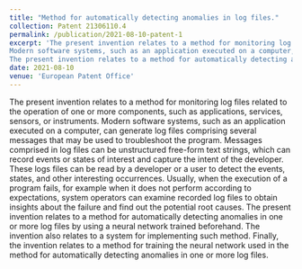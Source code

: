 ```yaml
---
title: "Method for automatically detecting anomalies in log files."
collection: Patent 21306110.4
permalink: /publication/2021-08-10-patent-1
excerpt: 'The present invention relates to a method for monitoring log files related to the operation of one or more components, such as applications, services, sensors, or instruments. 
Modern software systems, such as an application executed on a computer, can generate log files comprising several messages that may be used to troubleshoot the program. Messages comprised in log files can be unstructured free-form text strings, which can record events or states of interest and capture the intent of the developer. These logs files can be read by a developer or a user to detect the events, states, and other interesting occurrences. Usually, when the execution of a program fails, for example when it does not perform according to expectations, system operators can examine recorded log files to obtain insights about the failure and find out the potential root causes.
The present invention relates to a method for automatically detecting anomalies in one or more log files by using a neural network trained beforehand. The invention also relates to a system for implementing such method. Finally, the invention relates to a method for training the neural network used in the method for automatically detecting anomalies in one or more log files.'
date: 2021-08-10
venue: 'European Patent Office'
---
```

The present invention relates to a method for monitoring log files related to the operation of one or more components, such as applications, services, sensors, or instruments. 
Modern software systems, such as an application executed on a computer, can generate log files comprising several messages that may be used to troubleshoot the program. Messages comprised in log files can be unstructured free-form text strings, which can record events or states of interest and capture the intent of the developer. These logs files can be read by a developer or a user to detect the events, states, and other interesting occurrences. Usually, when the execution of a program fails, for example when it does not perform according to expectations, system operators can examine recorded log files to obtain insights about the failure and find out the potential root causes.
The present invention relates to a method for automatically detecting anomalies in one or more log files by using a neural network trained beforehand. The invention also relates to a system for implementing such method. Finally, the invention relates to a method for training the neural network used in the method for automatically detecting anomalies in one or more log files.
